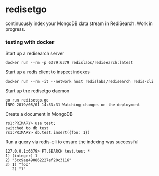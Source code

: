 # redisetgo

continuously index your MongoDB data stream in RediSearch. Work in progress.

### testing with docker

Start up a redisearch server

```
docker run --rm -p 6379:6379 redislabs/redisearch:latest
```

Start up a redis client to inspect indexes

```
docker run --rm -it --network host redislabs/redisearch redis-cli
```

Start up the redisetgo daemon

```
go run redisetgo.go 
INFO 2019/05/01 14:33:31 Watching changes on the deployment
```

Create a document in MongoDB

```
rs1:PRIMARY> use test;
switched to db test
rs1:PRIMARY> db.test.insert({foo: 1})
```

Run a query via redis-cli to ensure the indexing was successful

```
127.0.0.1:6379> FT.SEARCH test.test *
1) (integer) 1
2) "5cc9ae490862227ef20c3116"
3) 1) "foo"
   2) "1"
```
